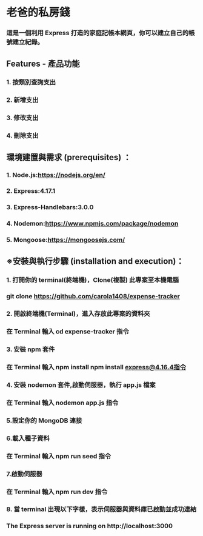 # 老爸的私房錢 
### 這是一個利用 Express 打造的家庭記帳本網頁，你可以建立自己的帳號建立紀錄。
## Features - 產品功能
### 1. 按類別查詢支出 
### 2. 新增支出
### 3. 修改支出
### 4. 刪除支出

## 環境建置與需求 (prerequisites) ：
### 1. Node.js:https://nodejs.org/en/
### 2. Express:4.17.1
### 3. Express-Handlebars:3.0.0
### 4. Nodemon:https://www.npmjs.com/package/nodemon
### 5. Mongoose:https://mongoosejs.com/
## ※安裝與執行步驟 (installation and execution)：
### 1. 打開你的 terminal(終端機)，Clone(複製) 此專案至本機電腦

###  git clone  https://github.com/carola1408/expense-tracker
### 2. 開啟終端機(Terminal)，進入存放此專案的資料夾
### 在 Terminal 輸入 cd expense-tracker 指令
### 3. 安裝 npm 套件
### 在 Terminal 輸入 npm install npm install express@4.16.4指令
### 4. 安裝 nodemon 套件,啟動伺服器，執行 app.js 檔案
### 在 Terminal 輸入 nodemon app.js 指令
### 5.設定你的 MongoDB 連接
### 6.載入種子資料
### 在 Terminal 輸入 npm run seed 指令
### 7.啟動伺服器
### 在 Terminal 輸入 npm run dev 指令
### 8. 當 terminal 出現以下字樣，表示伺服器與資料庫已啟動並成功連結

### The Express server is running on http://localhost:3000

